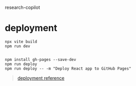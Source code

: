 research-copilot

# deployment
```
npx vite build
npm run dev


npm install gh-pages --save-dev
npm run deploy
npm run deploy -- -m "Deploy React app to GitHub Pages"
```


> [deployment reference](https://github.com/gitname/react-gh-pages?tab=readme-ov-file)